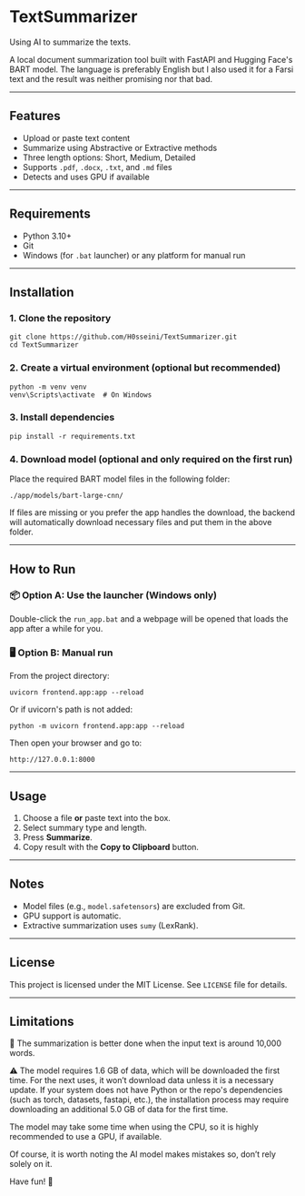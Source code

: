 # TextSummarizer
Using AI to summarize the texts.

A local document summarization tool built with FastAPI and Hugging Face's BART model. The language is preferably English but I also used it for a Farsi text and the result was neither promising nor that bad. 

---

## Features

* Upload or paste text content
* Summarize using Abstractive or Extractive methods
* Three length options: Short, Medium, Detailed
* Supports `.pdf`, `.docx`, `.txt`, and `.md` files
* Detects and uses GPU if available

---

## Requirements

* Python 3.10+
* Git
* Windows (for `.bat` launcher) or any platform for manual run

---

## Installation

### 1. Clone the repository

```
git clone https://github.com/H0sseini/TextSummarizer.git
cd TextSummarizer
```

### 2. Create a virtual environment (optional but recommended)

```
python -m venv venv
venv\Scripts\activate  # On Windows
```

### 3. Install dependencies

```
pip install -r requirements.txt
```

### 4. Download model (optional and only required on the first run)

Place the required BART model files in the following folder:

```
./app/models/bart-large-cnn/
```

If files are missing or you prefer the app handles the download, the backend will automatically download necessary files and put them in the above folder.

---

## How to Run

### 📦 Option A: Use the launcher (Windows only)

Double-click the `run_app.bat` and a webpage will be opened that loads the app after a while for you. 


### 🖥️ Option B: Manual run

From the project directory:

```
uvicorn frontend.app:app --reload
```

Or if uvicorn's path is not added:

```
python -m uvicorn frontend.app:app --reload
```

Then open your browser and go to:

```
http://127.0.0.1:8000
```

---

## Usage

1. Choose a file **or** paste text into the box.
2. Select summary type and length.
3. Press **Summarize**.
4. Copy result with the **Copy to Clipboard** button.

---

## Notes

* Model files (e.g., `model.safetensors`) are excluded from Git.
* GPU support is automatic.
* Extractive summarization uses `sumy` (LexRank).

---

## License

This project is licensed under the MIT License. See `LICENSE` file for details.

---
## Limitations

📖 The summarization is better done when the input text is around 10,000 words. 

⚠️ The model requires 1.6 GB of data, which will be downloaded the first time. For the next uses, it won’t download data unless it is a necessary update. If your system does not have Python or the repo's dependencies (such as torch, datasets, fastapi, etc.), the installation process may require downloading an additional 5.0 GB of data for the first time.

The model may take some time when using the CPU, so it is highly recommended to use a GPU, if available.
       

Of course, it is worth noting the AI model makes mistakes so, don’t rely solely on it.

Have fun! 🚀

